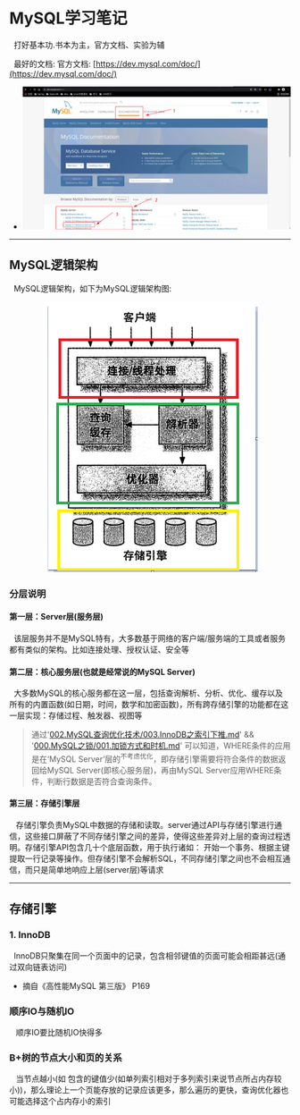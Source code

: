 # MySQL学习笔记
&nbsp;&nbsp;打好基本功.书本为主，官方文档、实验为辅

&nbsp;&nbsp;最好的文档: 官方文档: [https://dev.mysql.com/doc/](https://dev.mysql.com/doc/)
- <img src="./pics/mysql-doc.jpg"/>

---

## MySQL逻辑架构
&nbsp;&nbsp;MySQL逻辑架构，如下为MySQL逻辑架构图:
<div align=center><img src="./pics/mysql-luojijiagou.jpg"/></div>

### 分层说明
#### 第一层：Server层(服务层)
&nbsp;&nbsp;该层服务并不是MySQL特有，大多数基于网络的客户端/服务端的工具或者服务都有类似的架构。比如连接处理、授权认证、安全等

#### 第二层：核心服务层(也就是经常说的MySQL Server)
&nbsp;&nbsp;大多数MySQL的核心服务都在这一层，包括查询解析、分析、优化、缓存以及所有的内置函数(如日期，时间，数学和加密函数)，所有跨存储引擎的功能都在这一层实现：存储过程、触发器、视图等
> 通过'[002.MySQL查询优化技术/003.InnoDB之索引下推.md](./002.MySQL查询优化技术/003.InnoDB之索引下推.md)' && '[000.MySQL之锁/001.加锁方式和时机.md](./000.MySQL之锁/001.加锁方式和时机.md)' 可以知道，WHERE条件的应用是在‘MySQL Server’层的<sup>不考虑优化</sup>，即存储引擎需要将符合条件的数据返回给MySQL Server(即核心服务层)，再由MySQL Server应用WHERE条件，判断行数据是否符合查询条件。

#### 第三层：存储引擎层 
&nbsp;&nbsp; 存储引擎负责MySQL中数据的存储和读取。server通过API与存储引擎进行通信，这些接口屏蔽了不同存储引擎之间的差异，使得这些差异对上层的查询过程透明。存储引擎API包含几十个底层函数，用于执行诸如： 开始一个事务、根据主键提取一行记录等操作。但存储引擎不会解析SQL，不同存储引擎之间也不会相互通信，而只是简单地响应上层(server层)等请求

---

## 存储引擎
### 1. InnoDB
&nbsp;&nbsp;InnoDB只聚集在同一个页面中的记录，包含相邻键值的页面可能会相距甚远(通过双向链表访问)
  - 摘自《高性能MySQL 第三版》 P169

### 顺序IO与随机IO
&nbsp;&nbsp; 顺序IO要比随机IO快得多

### B+树的节点大小和页的关系
&nbsp;&nbsp; 当节点越小(如 包含的键值少(如单列索引相对于多列索引来说节点所占内存较小))，那么理论上一个页能存放的记录应该更多，那么遍历的更快，查询优化器也可能选择这个占内存小的索引